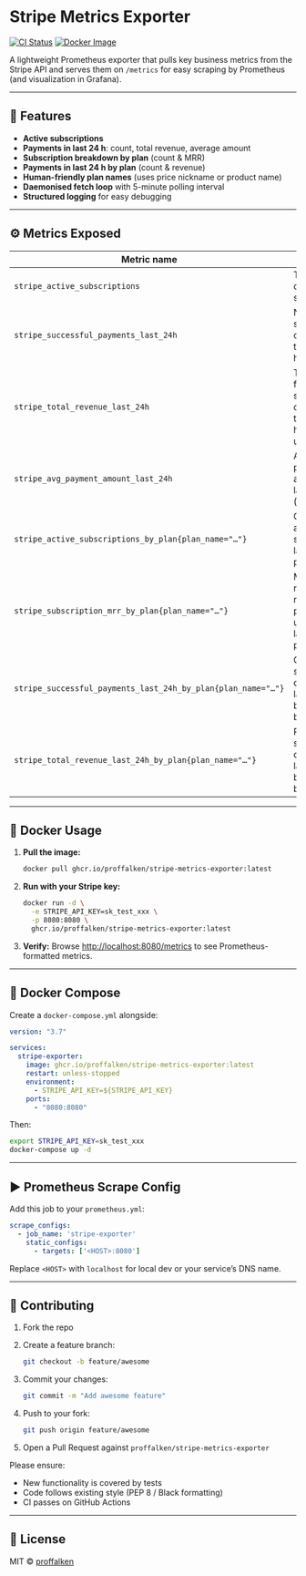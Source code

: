 # Stripe Metrics Exporter

[![CI Status](https://github.com/proffalken/stripe-metrics-exporter/actions/workflows/ci.yml/badge.svg)](https://github.com/proffalken/stripe-metrics-exporter/actions/workflows/ci.yml)
[![Docker Image](https://github.com/proffalken/stripe-metrics-exporter/packages/container/package/stripe-metrics-exporter/badge)](https://github.com/proffalken/stripe-metrics-exporter/packages/container/package/stripe-metrics-exporter)

A lightweight Prometheus exporter that pulls key business metrics from the Stripe API and serves them on `/metrics` for easy scraping by Prometheus (and visualization in Grafana).

---

## 🎯 Features

* **Active subscriptions**
* **Payments in last 24 h**: count, total revenue, average amount
* **Subscription breakdown by plan** (count & MRR)
* **Payments in last 24 h by plan** (count & revenue)
* **Human-friendly plan names** (uses price nickname or product name)
* **Daemonised fetch loop** with 5-minute polling interval
* **Structured logging** for easy debugging

---

## ⚙️ Metrics Exposed

| Metric name                                                  | Description                                                              |
| ------------------------------------------------------------ | ------------------------------------------------------------------------ |
| `stripe_active_subscriptions`                                | Total number of active subscriptions                                     |
| `stripe_successful_payments_last_24h`                        | Number of successful charges in the last 24 hours                        |
| `stripe_total_revenue_last_24h`                              | Total revenue from successful charges in the last 24 hours (major units) |
| `stripe_avg_payment_amount_last_24h`                         | Average payment amount in the last 24 hours (major units)                |
| `stripe_active_subscriptions_by_plan{plan_name="…"}`         | Count of active subscriptions, labelled by plan name                     |
| `stripe_subscription_mrr_by_plan{plan_name="…"}`             | Monthly recurring revenue per plan (major units), labelled by plan name  |
| `stripe_successful_payments_last_24h_by_plan{plan_name="…"}` | Count of successful charges in last 24 h, broken down by plan name       |
| `stripe_total_revenue_last_24h_by_plan{plan_name="…"}`       | Revenue from successful charges in last 24 h, broken down by plan name   |

---

## 🐳 Docker Usage

1. **Pull the image:**

   ```bash
   docker pull ghcr.io/proffalken/stripe-metrics-exporter:latest
   ```
2. **Run with your Stripe key:**

   ```bash
   docker run -d \
     -e STRIPE_API_KEY=sk_test_xxx \
     -p 8080:8080 \
     ghcr.io/proffalken/stripe-metrics-exporter:latest
   ```
3. **Verify:**
   Browse [http://localhost:8080/metrics](http://localhost:8080/metrics) to see Prometheus-formatted metrics.

---

## 🐋 Docker Compose

Create a `docker-compose.yml` alongside:

```yaml
version: "3.7"

services:
  stripe-exporter:
    image: ghcr.io/proffalken/stripe-metrics-exporter:latest
    restart: unless-stopped
    environment:
      - STRIPE_API_KEY=${STRIPE_API_KEY}
    ports:
      - "8080:8080"
```

Then:

```bash
export STRIPE_API_KEY=sk_test_xxx
docker-compose up -d
```

---

## ▶️ Prometheus Scrape Config

Add this job to your `prometheus.yml`:

```yaml
scrape_configs:
  - job_name: 'stripe-exporter'
    static_configs:
      - targets: ['<HOST>:8080']
```

Replace `<HOST>` with `localhost` for local dev or your service’s DNS name.

---

## 🤝 Contributing

1. Fork the repo
2. Create a feature branch:

   ```bash
   git checkout -b feature/awesome
   ```
3. Commit your changes:

   ```bash
   git commit -m "Add awesome feature"
   ```
4. Push to your fork:

   ```bash
   git push origin feature/awesome
   ```
5. Open a Pull Request against `proffalken/stripe-metrics-exporter`

Please ensure:

* New functionality is covered by tests
* Code follows existing style (PEP 8 / Black formatting)
* CI passes on GitHub Actions

---

## 📜 License

MIT © [proffalken](https://github.com/proffalken/)


